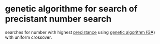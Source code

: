 # genetic algorithme for search of precistant number search
searches for number with highest [precistance](https://en.wikipedia.org/wiki/Persistence_of_a_number) using [genetic algorithm (GA)](https://en.wikipedia.org/wiki/Genetic_algorithm) with uniform crossover.
